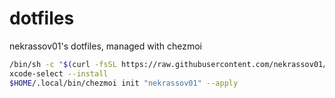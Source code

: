 # dotfiles

nekrassov01's dotfiles, managed with chezmoi

```sh
/bin/sh -c "$(curl -fsSL https://raw.githubusercontent.com/nekrassov01/dotfiles/main/install.sh)"
xcode-select --install
$HOME/.local/bin/chezmoi init "nekrassov01" --apply
```
